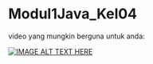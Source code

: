 # Modul1Java_Kel04  

video yang mungkin berguna untuk anda:

[![IMAGE ALT TEXT HERE](https://img.youtube.com/vi/vQDLOxfOpSc/0.jpg)](https://www.youtube.com/watch?v=vQDLOxfOpSc)
